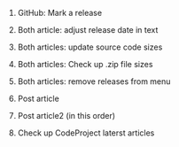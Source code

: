 1. GitHub: Mark a release

1. Both article: adjust release date in text

1. Both articles: update source code sizes

1. Both articles: Check up .zip file sizes

1. Both articles: remove releases from menu

1. Post article

1. Post article2 (in this order)

1. Check up CodeProject laterst articles
